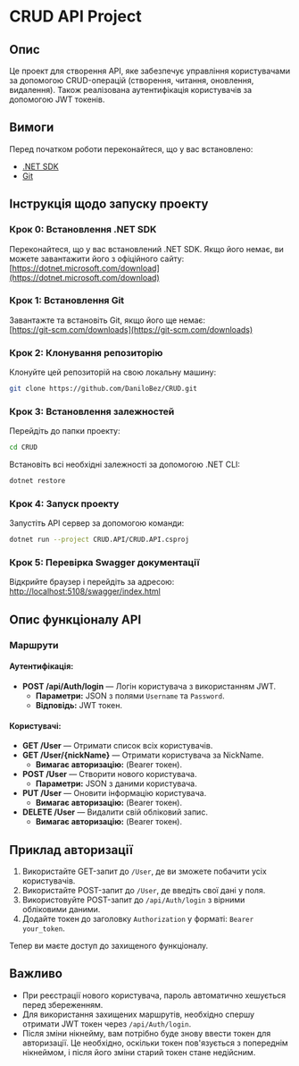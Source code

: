 # CRUD API Project

## Опис
Це проект для створення API, яке забезпечує управління користувачами за допомогою CRUD-операцій (створення, читання, оновлення, видалення). Також реалізована аутентифікація користувачів за допомогою JWT токенів.

## Вимоги
Перед початком роботи переконайтеся, що у вас встановлено:

- [.NET SDK](https://dotnet.microsoft.com/download)
- [Git](https://git-scm.com/downloads)

## Інструкція щодо запуску проекту

### Крок 0: Встановлення .NET SDK
Переконайтеся, що у вас встановлений .NET SDK. Якщо його немає, ви можете завантажити його з офіційного сайту:  
[https://dotnet.microsoft.com/download](https://dotnet.microsoft.com/download)

### Крок 1: Встановлення Git
Завантажте та встановіть Git, якщо його ще немає:  
[https://git-scm.com/downloads](https://git-scm.com/downloads)

### Крок 2: Клонування репозиторію
Клонуйте цей репозиторій на свою локальну машину:
```bash
git clone https://github.com/DaniloBez/CRUD.git
```

### Крок 3: Встановлення залежностей
Перейдіть до папки проекту:
```bash
cd CRUD
```
Встановіть всі необхідні залежності за допомогою .NET CLI:
```bash
dotnet restore
```

### Крок 4: Запуск проекту
Запустіть API сервер за допомогою команди:
```bash
dotnet run --project CRUD.API/CRUD.API.csproj
```

### Крок 5: Перевірка Swagger документації
Відкрийте браузер і перейдіть за адресою:
<http://localhost:5108/swagger/index.html>

## Опис функціоналу API
### Маршрути
#### Аутентифікація:
- **POST /api/Auth/login** — Логін користувача з використанням JWT.
  - **Параметри:** JSON з полями `Username` та `Password`.
  - **Відповідь:** JWT токен.

#### Користувачі:
- **GET /User** — Отримати список всіх користувачів.
- **GET /User/{nickName}** — Отримати користувача за NickName.
  - **Вимагає авторизацію:** (Bearer токен).
- **POST /User** — Створити нового користувача.
  - **Параметри:** JSON з даними користувача.
- **PUT /User** — Оновити інформацію користувача.
  - **Вимагає авторизацію:** (Bearer токен).
- **DELETE /User** — Видалити свій обліковий запис.
  - **Вимагає авторизацію:** (Bearer токен).

## Приклад авторизації
1. Використайте GET-запит до `/User`, де ви зможете побачити усіх користувачів.
2. Використайте POST-запит до `/User`, де введіть свої дані у поля.
3. Використовуйте POST-запит до `/api/Auth/login` з вірними обліковими даними.
4. Додайте токен до заголовку `Authorization` у форматі: `Bearer your_token`.

Тепер ви маєте доступ до захищеного функціоналу.

## Важливо
- При реєстрації нового користувача, пароль автоматично хешується перед збереженням.
- Для використання захищених маршрутів, необхідно спершу отримати JWT токен через `/api/Auth/login`.
- Після зміни нікнейму, вам потрібно буде знову ввести токен для авторизації. Це необхідно, оскільки токен пов'язується з попереднім нікнеймом, і після його зміни старий токен стане недійсним.
